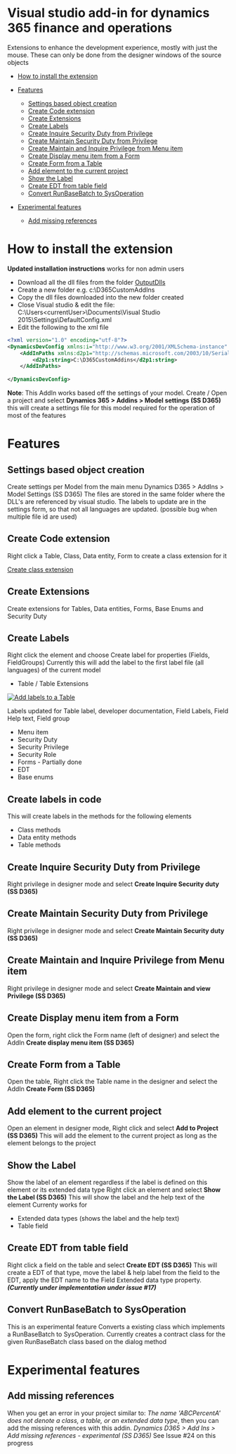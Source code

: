 # Visual studio add-in for dynamics 365 finance and operations
Extensions to enhance the development experience, mostly with just the mouse.
These can only be done from the designer windows of the source objects

* [How to install the extension](#how-to-install-the-extension)
* [Features](#features)
  * [Settings based object creation](#settings-based-object-creation)
  * [Create Code extension](#create-code-extension)
  * [Create Extensions](#create-extensions)
  * [Create Labels](#create-labels)
  * [Create Inquire Security Duty from Privilege](#create-inquire-security-duty-from-privilege)
  * [Create Maintain Security Duty from Privilege](#create-maintain-security-duty-from-privilege)
  * [Create Maintain and Inquire Privilege from Menu item](#create-maintain-and-inquire-privilege-from-menu-item)
  * [Create Display menu item from a Form](#create-display-menu-item-from-a-form)
  * [Create Form from a Table](#create-form-from-a-table)
  * [Add element to the current project](#add-element-to-the-current-project)
  * [Show the Label](#show-the-label)
  * [Create EDT from table field](#create-edt-from-table-field)
  * [Convert RunBaseBatch to SysOperation](#convert-runbasebatch-to-sysoperation)
  
* [Experimental features](#experimental-features)
  * [Add missing references](#add-missing-references)
  
# How to install the extension

**Updated installation instructions** works for non admin users
- Download all the dll files from the folder [OutputDlls](OutputDlls)
- Create a new folder e.g. c:\D365CustomAddIns
- Copy the dll files downloaded into the new folder created
- Close Visual studio & edit the file: C:\Users\<currentUser>\Documents\Visual Studio 2015\Settings\DefaultConfig.xml
- Edit the following to the xml file
```xml
<?xml version="1.0" encoding="utf-8"?>
<DynamicsDevConfig xmlns:i="http://www.w3.org/2001/XMLSchema-instance" xmlns="http://schemas.microsoft.com/dynamics/2012/03/development/configuration">
	<AddInPaths xmlns:d2p1="http://schemas.microsoft.com/2003/10/Serialization/Arrays">
		<d2p1:string>C:\D365CustomAddins</d2p1:string>
	</AddInPaths>
 
</DynamicsDevConfig>
```
**Note**: This AddIn works based off the settings of your model. Create / Open a project and select **Dynamics 365 > Addins > Model settings (SS D365)** this will create a settings file for this model required for the operation of most of the features


# Features

## Settings based object creation
Create settings per Model from the main menu Dynamics D365 > AddIns > Model Settings (SS D365)
The files are stored in the same folder where the DLL's are referenced by visual studio.
The labels to update are in the settings form, so that not all languages are updated. (possible bug when multiple file id are used)

## Create Code extension
Right click a Table, Class, Data entity, Form to create a class extension for it

[Create class extension](https://github.com/shashisadasivan/SSD365VSAddIn/wiki/Create-Class-Extension)

## Create Extensions
Create extensions for Tables, Data entities, Forms, Base Enums and Security Duty

## Create Labels
Right click the element and choose Create label for properties (Fields, FieldGroups)
Currently this will add the label to the first label file (all languages) of the current model 
* Table / Table Extensions

[![Add labels to a Table](http://img.youtube.com/vi/Kv_dlCehPI4/0.jpg)](https://www.youtube.com/watch?v=Kv_dlCehPI4)

Labels updated for Table label, developer documentation, Field Labels, Field Help text, Field group
* Menu item
* Security Duty
* Security Privilege
* Security Role
* Forms - Partially done
* EDT
* Base enums

## Create labels in code
This will create labels in the methods for the following elements
* Class methods
* Data entity methods
* Table methods

## Create Inquire Security Duty from Privilege
Right privilege in designer mode and select **Create Inquire Security duty (SS D365)**

## Create Maintain Security Duty from Privilege
Right privilege in designer mode and select **Create Maintain Security duty (SS D365)**

## Create Maintain and Inquire Privilege from Menu item
Right privilege in designer mode and select **Create Maintain and view Privilege (SS D365)**

## Create Display menu item from a Form
Open the form, right click the Form name (left of designer) and select the AddIn **Create display menu item (SS D365)**

## Create Form from a Table
Open the table, Right click the Table name in the designer and select the AddIn **Create Form (SS D365)**

## Add element to the current project
Open an element in designer mode, Right click and select **Add to Project (SS D365)**
This will add the element to the current project as long as the element belongs to the project

## Show the Label
Show the label of an element regardless if the label is defined on this element or its extended data type
Right click an element and select **Show the Label (SS D365)**
This will show the label and the help text of the element
Currenty works for 
  - Extended data types (shows the label and the help text)
  - Table field

## Create EDT from table field
Right click a field on the table and select **Create EDT (SS D365)**
This will create a EDT of that type, move the label & help label from the field to the EDT, apply the EDT name to the Field Extended data type property. ***(Currently under implementation under issue #17)***

## Convert RunBaseBatch to SysOperation
This is an experimental feature
Converts a existing class which implements a RunBaseBatch to SysOperation.
Currently creates a contract class for the given RunBaseBatch class based on the dialog method

# Experimental features

## Add missing references
When you get an error in your project similar to: *The name 'ABCPercentA' does not denote a class, a table, or an extended data type*, then you can add the missing references with this addin.
*Dynamics D365 > Add Ins > Add missing references - experimental (SS D365)*
See Issue #24 on this progress

